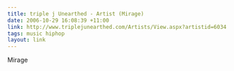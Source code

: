 ```yaml
---
title: triple j Unearthed - Artist (Mirage)
date: 2006-10-29 16:08:39 +11:00
link: http://www.triplejunearthed.com/Artists/View.aspx?artistid=6034
tags: music hiphop
layout: link
---
```

Mirage
